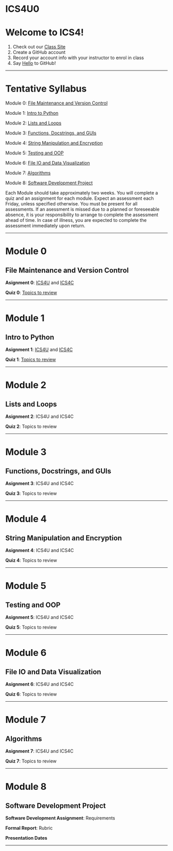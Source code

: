 # ICS4U0
# Welcome to ICS4!

1. Check out our [Class Site](https://ics4u-ics4c.github.io/2018-Fall-4/)
2. Create a GitHub account
3. Record your account info with your instructor to enrol in class
4. Say [Hello](https://guides.github.com/activities/hello-world/) to GitHub!

---

# Tentative Syllabus

Module 0: [File Maintenance and Version Control](#module-0)

Module 1: [Intro to Python](#module-1)

Module 2: [Lists and Loops](#module-2)
   
Module 3: [Functions, Docstrings, and GUIs](#module-3)

Module 4: [String Manipulation and Encryption](#module-4)

Module 5: [Testing and OOP](#module-5)

Module 6: [File IO and Data Visualization](#module-6)

Module 7: [Algorithms](#module-7)

Module 8: [Software Development Project](#module-8)

Each Module should take approximately two weeks. You will complete a quiz and an assignment for each module. Expect an assessment each Friday, unless specified otherwise. You must be present for all assessments. If an asessment is missed due to a planned or foreseeable absence, it is your responsibility to arrange to complete the assessment ahead of time. In case of illness, you are expected to complete the assessment immediately upon return.

---

# Module 0
## File Maintenance and Version Control

**Asignment 0**: [ICS4U](https://classroom.github.com/a/y34EerbD) and [ICS4C](https://classroom.github.com/a/y34EerbD)

**Quiz 0**: [Topics to review](2018-Fall-4/QTopics/QT0.pdf)

---

# Module 1
## Intro to Python

**Asignment 1**: [ICS4U]() and [ICS4C]()

**Quiz 1**: [Topics to review](https://github.com/ICS4U-ICS4C/2018-Fall-4/blob/gh-pages/QTopics/QT0.pdf)

---

# Module 2
## Lists and Loops

**Asignment 2**: ICS4U and ICS4C

**Quiz 2**: Topics to review

---

# Module 3
## Functions, Docstrings, and GUIs

**Asignment 3**: ICS4U and ICS4C

**Quiz 3**: Topics to review

---

# Module 4
## String Manipulation and Encryption

**Asignment 4**: ICS4U and ICS4C

**Quiz 4**: Topics to review

---

# Module 5
## Testing and OOP

**Asignment 5**: ICS4U and ICS4C

**Quiz 5**: Topics to review

---

# Module 6
## File IO and Data Visualization

**Asignment 6**: ICS4U and ICS4C

**Quiz 6**: Topics to review

---

# Module 7
## Algorithms

**Asignment 7**: ICS4U and ICS4C

**Quiz 7**: Topics to review

--- 

# Module 8
## Software Development Project

**Software Development Assignment**: Requirements

**Formal Report**: Rubric

**Presentation Dates**

---
